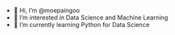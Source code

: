 - 👋 Hi, I’m @moepaingoo
- 👀 I’m interested in Data Science and Machine Learning
- 🌱 I’m currently learning Python for Data Science

<!---
moepaingoo/moepaingoo is a ✨ special ✨ repository because its `README.md` (this file) appears on your GitHub profile.
You can click the Preview link to take a look at your changes.
--->
